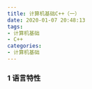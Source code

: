 ```yaml
---
title: 计算机基础C++（一）
date: 2020-01-07 20:48:13
tags:
- 计算机基础
- C++
categories:
- 计算机基础
---
```


### 1 语言特性

